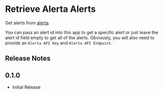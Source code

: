 # Retrieve Alerta Alerts

Get alerts from [alerta](https://alerta.io/).

You can pass an alert id into this app to get a specific alert or just leave the alert id field empty to get all of the alerts. Obviously, you will also need to provide an `Alerta API Key` and `Alerta API Endpoint`.

## Release Notes

## 0.1.0

* Initial Release
